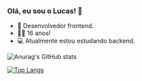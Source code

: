 ### Olá, eu sou o Lucas! 👋

- 🤪 Desenvolvedor frontend.
- 🐱‍👤 16 anos!
- 💻 Atualmente estou estudando backend.

![Anurag's GitHub stats](https://github-readme-stats.vercel.app/api?username=dev-lucasborges&show_icons=true&theme=github_dark&hide=contribs,prs)

[![Top Langs](https://github-readme-stats.vercel.app/api/top-langs/?username=dev-lucasborges&layout=compact&theme=github_dark)](https://github.com/anuraghazra/github-readme-stats)

